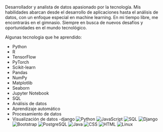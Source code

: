 Desarrollador y analista de datos apasionado por la tecnología. Mis habilidades abarcan desde el desarrollo de aplicaciones hasta el análisis de datos, con un enfoque especial en machine learning. En mi tiempo libre, me encontrarás en el gimnasio. Siempre en busca de nuevos desafíos y oportunidades en el mundo tecnológico.

Algunas tecnologia que he aprendido:
- Python
- R
- TensorFlow
- PyTorch
- Scikit-learn
- Pandas
- NumPy
- Matplotlib
- Seaborn
- Jupyter Notebook
- SQL
- Análisis de datos
- Aprendizaje automático
- Procesamiento de datos
- Visualización de datos
-django
![Python](https://img.shields.io/badge/Python-Advanced-blue)
![JavaScript](https://img.shields.io/badge/JavaScript-Intermediate-yellow)
![SQL](https://img.shields.io/badge/SQL-Advanced-blue)
![Django](https://img.shields.io/badge/Django-Advanced-green)
![Bootstrap](https://img.shields.io/badge/Bootstrap-Advanced-purple)
![PostgreSQL](https://img.shields.io/badge/PostgreSQL-Advanced-blue)
![Java](https://img.shields.io/badge/Java-Intermediate-yellow)
![CSS](https://img.shields.io/badge/CSS-Intermediate-yellow)
![HTML](https://img.shields.io/badge/HTML-Advanced-orange)
![Linux](https://img.shields.io/badge/Linux-Intermediate-green)
